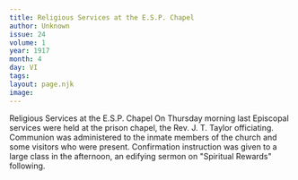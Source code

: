 ```yaml
---
title: Religious Services at the E.S.P. Chapel 
author: Unknown
issue: 24
volume: 1
year: 1917
month: 4
day: VI
tags:
layout: page.njk
image:
---
```

Religious Services at the E.S.P. Chapel     On Thursday morning last Episcopal services were held at the prison chapel, the Rev. J. T. Taylor officiating. Communion was administered to the inmate members of the church and some visitors who were present.   Confirmation instruction was given to a large class in the afternoon, an edifying sermon on "Spiritual Rewards" following.   


